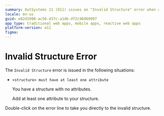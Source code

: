 ```yaml
---
summary: OutSystems 11 (O11) issues an "Invalid Structure" error when a structure lacks attributes, requiring at least one attribute to be added.
locale: en-us
guid: e82d1098-ac56-437c-a1db-df2c98d69997
app_type: traditional web apps, mobile apps, reactive web apps
platform-version: o11
figma:
---
```


# Invalid Structure Error

The `Invalid Structure` error is issued in the following situations:

* `<structure> must have at least one attribute`

    You have a structure with no attributes.

    Add at least one attribute to your structure.

Double-click on the error line to take you directly to the invalid structure.
